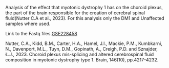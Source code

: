 Analysis of the effect that myotonic dystrophy 1 has on the choroid plexus, the part of the brain responsible for the creation of cerebral spinal fluid(Nutter C.A et al., 2023). For this analysis only the DM1 and Unaffected samples where used.

Link to the Fastq files [GSE228458](https://www.ncbi.nlm.nih.gov/Traces/study/?acc=PRJNA949954&o=acc_s%3Aa)



Nutter, C.A., Kidd, B.M., Carter, H.A., Hamel, J.I., Mackie, P.M., Kumbkarni, N., Davenport, M.L., Tuyn, D.M., Gopinath, A., Creigh, P.D. and Sznajder, Ł.J., 2023. Choroid plexus mis-splicing and altered cerebrospinal fluid composition in myotonic dystrophy type 1. Brain, 146(10), pp.4217-4232.

